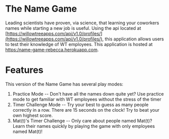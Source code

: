 # The Name Game

Leading scientists have proven, via science, that learning your coworkers names while starting a new job is useful. Using the api located at [https://willowtreeapps.com/api/v1.0/profiles/](https://willowtreeapps.com/api/v1.0/profiles/), this application allows users to test their knowledge of WT employees. This application is hosted at [https:/name-game-rebecca.herokuapp.com](https:/name-game-rebecca.herokuapp.com).

# Features
This version of the Name Game has several play modes:

1. Practice Mode -- Don't have all the names down quite yet? Use practice mode to get familiar with WT employees without the stress of the timer
2. Timer Challenge Mode -- Try your best to guess as many people correctly in a row. There are 15 seconds on the clock! Try to beat your own highest score.
3. Mat(t)'s Timer Challenge -- Only care about people named Mat(t)? Learn their names quickly by playing the game with only employees named Mat(t)!